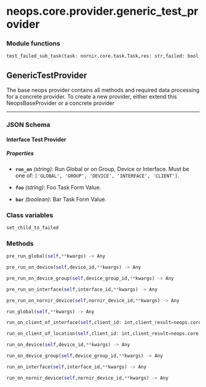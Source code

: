 # neops.core.provider.generic_test_provider
### Module functions
```python
test_failed_sub_task(task: nornir.core.task.Task,res: str,failed: bool = False) -> nornir.core.task.Result
```
## GenericTestProvider
The base neops provider contains all methods and required data processing for a concrete provider.
To create a new provider, either extend this NeopsBaseProvider or a concrete provider

----------
### JSON Schema
#### Interface Test Provider


##### Properties


- **`run_on`** *(string)*: Run Global or on Group, Device or Interface. Must be one of: `['GLOBAL', 'GROUP', 'DEVICE', 'INTERFACE', 'CLIENT']`.

- **`foo`** *(string)*: Foo Task Form Value.

- **`bar`** *(boolean)*: Bar Task Form Value.

### Class variables
```python
set_child_to_failed
```
### Methods
```python
pre_run_global(self,**kwargs) -> Any
```
```python
pre_run_on_device(self,device_id,**kwargs) -> Any
```
```python
pre_run_on_device_group(self,device_group_id,**kwargs) -> Any
```
```python
pre_run_on_interface(self,interface_id,**kwargs) -> Any
```
```python
pre_run_on_nornir_device(self,nornir_device_id,**kwargs) -> Any
```
```python
run_global(self,**kwargs) -> Any
```
```python
run_on_client_of_interface(self,client_id: int,client_result=neops.core.provider.base.result.coupled_provider_result_types.ProviderClientResult,**kwargs) -> Any
```
```python
run_on_client_of_location(self,client_id: int,client_result=neops.core.provider.base.result.coupled_provider_result_types.ProviderClientResult,**kwargs) -> Any
```
```python
run_on_device(self,device_id,**kwargs) -> Any
```
```python
run_on_device_group(self,device_group_id,**kwargs) -> Any
```
```python
run_on_interface(self,interface_id,**kwargs) -> Any
```
```python
run_on_nornir_device(self,nornir_device_id,**kwargs) -> Any
```